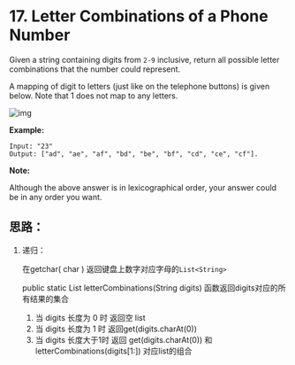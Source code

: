 # 17. Letter Combinations of a Phone Number

Given a string containing digits from `2-9` inclusive, return all possible letter combinations that the number could represent.

A mapping of digit to letters (just like on the telephone buttons) is given below. Note that 1 does not map to any letters.

![img](http://upload.wikimedia.org/wikipedia/commons/thumb/7/73/Telephone-keypad2.svg/200px-Telephone-keypad2.svg.png)

**Example:**

```
Input: "23"
Output: ["ad", "ae", "af", "bd", "be", "bf", "cd", "ce", "cf"].
```

**Note:**

Although the above answer is in lexicographical order, your answer could be in any order you want.



## 思路：

1. 递归：

   在getchar( char ) 返回键盘上数字对应字母的``List<String>``

   public static List<String> letterCombinations(String digits) 函数返回digits对应的所有结果的集合

   1. 当 digits 长度为 0 时 返回空 list
   2. 当 digits 长度为 1 时 返回get(digits.charAt(0))
   3. 当 digits 长度大于1时 返回 get(digits.charAt(0)) 和 letterCombinations(digits[1:]) 对应list的组合

   

   